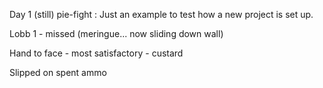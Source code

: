 Day 1 (still)  pie-fight : Just an example to test how a new project is set up.

Lobb 1 - missed (meringue... now sliding down wall)

Hand to face - most satisfactory - custard

Slipped on spent ammo
